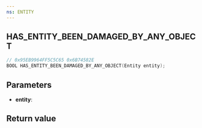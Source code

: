 ```yaml
---
ns: ENTITY
---
```

## HAS_ENTITY_BEEN_DAMAGED_BY_ANY_OBJECT

```c
// 0x95EB9964FF5C5C65 0x6B74582E
BOOL HAS_ENTITY_BEEN_DAMAGED_BY_ANY_OBJECT(Entity entity);
```


## Parameters
* **entity**: 

## Return value
